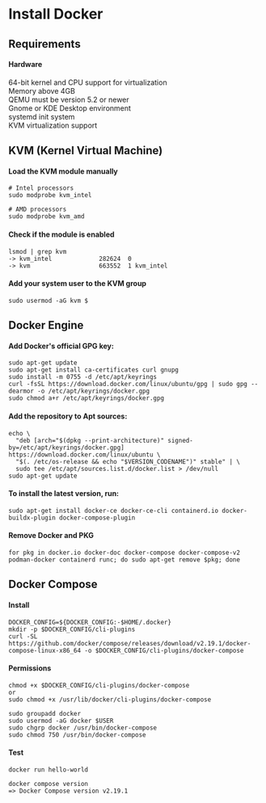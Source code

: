 # Install Docker

## Requirements

#### Hardware
64-bit kernel and CPU support for virtualization\
Memory above 4GB\
QEMU must be version 5.2 or newer\
Gnome or KDE Desktop environment\
systemd init system\
KVM virtualization support


## KVM (Kernel Virtual Machine) 

#### Load the KVM module manually
```
# Intel processors
sudo modprobe kvm_intel

# AMD processors
sudo modprobe kvm_amd
```

#### Check if the module is enabled
```
lsmod | grep kvm
-> kvm_intel             282624  0
-> kvm                   663552  1 kvm_intel
```

#### Add your system user to the KVM group
```
sudo usermod -aG kvm $
```

## Docker Engine

#### Add Docker's official GPG key:
```
sudo apt-get update
sudo apt-get install ca-certificates curl gnupg
sudo install -m 0755 -d /etc/apt/keyrings
curl -fsSL https://download.docker.com/linux/ubuntu/gpg | sudo gpg --dearmor -o /etc/apt/keyrings/docker.gpg
sudo chmod a+r /etc/apt/keyrings/docker.gpg
```

#### Add the repository to Apt sources:
```
echo \
  "deb [arch="$(dpkg --print-architecture)" signed-by=/etc/apt/keyrings/docker.gpg] https://download.docker.com/linux/ubuntu \
  "$(. /etc/os-release && echo "$VERSION_CODENAME")" stable" | \
  sudo tee /etc/apt/sources.list.d/docker.list > /dev/null
sudo apt-get update
```

#### To install the latest version, run:
```
sudo apt-get install docker-ce docker-ce-cli containerd.io docker-buildx-plugin docker-compose-plugin
```

#### Remove Docker and PKG
```
for pkg in docker.io docker-doc docker-compose docker-compose-v2 podman-docker containerd runc; do sudo apt-get remove $pkg; done
```


## Docker Compose

#### Install
```
DOCKER_CONFIG=${DOCKER_CONFIG:-$HOME/.docker}
mkdir -p $DOCKER_CONFIG/cli-plugins
curl -SL https://github.com/docker/compose/releases/download/v2.19.1/docker-compose-linux-x86_64 -o $DOCKER_CONFIG/cli-plugins/docker-compose
```

#### Permissions
```
chmod +x $DOCKER_CONFIG/cli-plugins/docker-compose
or
sudo chmod +x /usr/lib/docker/cli-plugins/docker-compose

sudo groupadd docker
sudo usermod -aG docker $USER
sudo chgrp docker /usr/bin/docker-compose
sudo chmod 750 /usr/bin/docker-compose
```

#### Test
```
docker run hello-world

docker compose version
=> Docker Compose version v2.19.1
```
